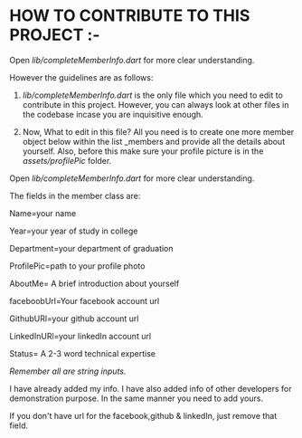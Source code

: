 # HOW TO CONTRIBUTE TO THIS PROJECT :-

Open  *lib/completeMemberInfo.dart*  for more clear understanding.

However the guidelines are as follows:
1)  *lib/completeMemberInfo.dart*   is the only file which you need to edit to contribute in this project. However, you can always look at other files in the codebase incase you are inquisitive enough.

2) Now, What to edit in this file?
  All you need is to create one more member object below within the list _members and provide all the details about yourself. Also, before this make sure your profile picture is in the   *assets/profilePic*  folder.  
  
Open *lib/completeMemberInfo.dart* for more clear understanding.

The fields in the member class are:

Name=your name

Year=your year of study in college

Department=your department of graduation

ProfilePic=path to your profile photo

AboutMe= A brief introduction about yourself

faceboobUrl=Your facebook account url

GithubURl=your github account url

LinkedInURl=your linkedIn account url

Status= A 2-3 word technical expertise

*Remember all are string inputs.*

I have already added my info.  I have also added info of other developers for demonstration purpose. In the same manner you need to add yours.


If you don't have url for the facebook,github & linkedIn, just remove that field.

